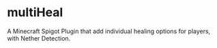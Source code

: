 # multiHeal
A Minecraft Spigot Plugin that add individual healing options for players, with Nether Detection.
